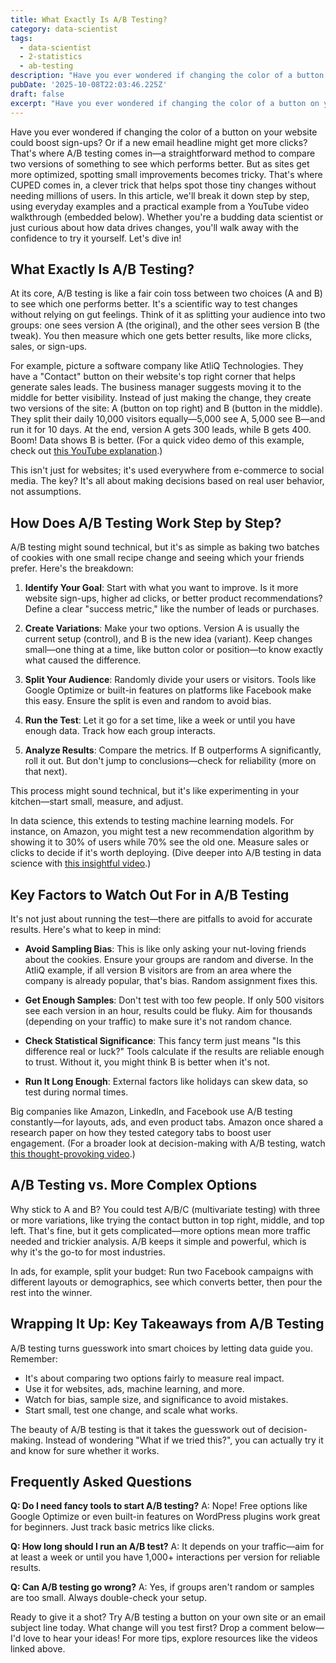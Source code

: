 ```yaml
---
title: What Exactly Is A/B Testing?
category: data-scientist
tags:
  - data-scientist
  - 2-statistics
  - ab-testing
description: "Have you ever wondered if changing the color of a button on your website could\nboost sign-ups.  Or if a new email headline might get more clicks."
pubDate: '2025-10-08T22:03:46.225Z'
draft: false
excerpt: "Have you ever wondered if changing the color of a button on your website could\nboost sign-ups.  Or if a new email headline might get more clicks."
---
```


Have you ever wondered if changing the color of a button on your website could boost sign-ups? Or if a new email headline might get more clicks? That's where A/B testing comes in—a straightforward method to compare two versions of something to see which performs better. But as sites get more optimized, spotting small improvements becomes tricky. That's where CUPED comes in, a clever trick that helps spot those tiny changes without needing millions of users. In this article, we'll break it down step by step, using everyday examples and a practical example from a YouTube video walkthrough (embedded below). Whether you're a budding data scientist or just curious about how data drives changes, you'll walk away with the confidence to try it yourself. Let's dive in!

## What Exactly Is A/B Testing?

At its core, A/B testing is like a fair coin toss between two choices (A and B) to see which one performs better. It's a scientific way to test changes without relying on gut feelings. Think of it as splitting your audience into two groups: one sees version A (the original), and the other sees version B (the tweak). You then measure which one gets better results, like more clicks, sales, or sign-ups.

For example, picture a software company like AtliQ Technologies. They have a "Contact" button on their website's top right corner that helps generate sales leads. The business manager suggests moving it to the middle for better visibility. Instead of just making the change, they create two versions of the site: A (button on top right) and B (button in the middle). They split their daily 10,000 visitors equally—5,000 see A, 5,000 see B—and run it for 10 days. At the end, version A gets 300 leads, while B gets 400. Boom! Data shows B is better. (For a quick video demo of this example, check out [this YouTube explanation](https://www.youtube.com/watch?v=eiIhTbFP0ls).)

This isn't just for websites; it's used everywhere from e-commerce to social media. The key? It's all about making decisions based on real user behavior, not assumptions.

## How Does A/B Testing Work Step by Step?

A/B testing might sound technical, but it's as simple as baking two batches of cookies with one small recipe change and seeing which your friends prefer. Here's the breakdown:

1. **Identify Your Goal**: Start with what you want to improve. Is it more website sign-ups, higher ad clicks, or better product recommendations? Define a clear "success metric," like the number of leads or purchases.

2. **Create Variations**: Make your two options. Version A is usually the current setup (control), and B is the new idea (variant). Keep changes small—one thing at a time, like button color or position—to know exactly what caused the difference.

3. **Split Your Audience**: Randomly divide your users or visitors. Tools like Google Optimize or built-in features on platforms like Facebook make this easy. Ensure the split is even and random to avoid bias.

4. **Run the Test**: Let it go for a set time, like a week or until you have enough data. Track how each group interacts.

5. **Analyze Results**: Compare the metrics. If B outperforms A significantly, roll it out. But don't jump to conclusions—check for reliability (more on that next).

This process might sound technical, but it's like experimenting in your kitchen—start small, measure, and adjust.

In data science, this extends to testing machine learning models. For instance, on Amazon, you might test a new recommendation algorithm by showing it to 30% of users while 70% see the old one. Measure sales or clicks to decide if it's worth deploying. (Dive deeper into A/B testing in data science with [this insightful video](https://www.youtube.com/watch?v=6BERouEM_bA).)

## Key Factors to Watch Out For in A/B Testing

It's not just about running the test—there are pitfalls to avoid for accurate results. Here's what to keep in mind:

- **Avoid Sampling Bias**: This is like only asking your nut-loving friends about the cookies. Ensure your groups are random and diverse. In the AtliQ example, if all version B visitors are from an area where the company is already popular, that's bias. Random assignment fixes this.

- **Get Enough Samples**: Don't test with too few people. If only 500 visitors see each version in an hour, results could be fluky. Aim for thousands (depending on your traffic) to make sure it's not random chance.

- **Check Statistical Significance**: This fancy term just means "Is this difference real or luck?" Tools calculate if the results are reliable enough to trust. Without it, you might think B is better when it's not.

- **Run It Long Enough**: External factors like holidays can skew data, so test during normal times.

Big companies like Amazon, LinkedIn, and Facebook use A/B testing constantly—for layouts, ads, and even product tabs. Amazon once shared a research paper on how they tested category tabs to boost user engagement. (For a broader look at decision-making with A/B testing, watch [this thought-provoking video](https://www.youtube.com/watch?v=w7IE9vf1XFk).)

## A/B Testing vs. More Complex Options

Why stick to A and B? You could test A/B/C (multivariate testing) with three or more variations, like trying the contact button in top right, middle, and top left. That's fine, but it gets complicated—more options mean more traffic needed and trickier analysis. A/B keeps it simple and powerful, which is why it's the go-to for most industries.

In ads, for example, split your budget: Run two Facebook campaigns with different layouts or demographics, see which converts better, then pour the rest into the winner.

## Wrapping It Up: Key Takeaways from A/B Testing

A/B testing turns guesswork into smart choices by letting data guide you. Remember:
- It's about comparing two options fairly to measure real impact.
- Use it for websites, ads, machine learning, and more.
- Watch for bias, sample size, and significance to avoid mistakes.
- Start small, test one change, and scale what works.

The beauty of A/B testing is that it takes the guesswork out of decision-making. Instead of wondering "What if we tried this?", you can actually try it and know for sure whether it works.

## Frequently Asked Questions

**Q: Do I need fancy tools to start A/B testing?**
A: Nope! Free options like Google Optimize or even built-in features on WordPress plugins work great for beginners. Just track basic metrics like clicks.

**Q: How long should I run an A/B test?**
A: It depends on your traffic—aim for at least a week or until you have 1,000+ interactions per version for reliable results.

**Q: Can A/B testing go wrong?**
A: Yes, if groups aren't random or samples are too small. Always double-check your setup.

Ready to give it a shot? Try A/B testing a button on your own site or an email subject line today. What change will you test first? Drop a comment below—I'd love to hear your ideas! For more tips, explore resources like the videos linked above.
